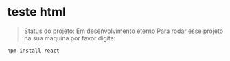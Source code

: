 <h1>teste html</h1>

>Status do projeto: Em desenvolvimento eterno
Para rodar esse projeto na sua maquina por favor digite:

```
npm install react
```
